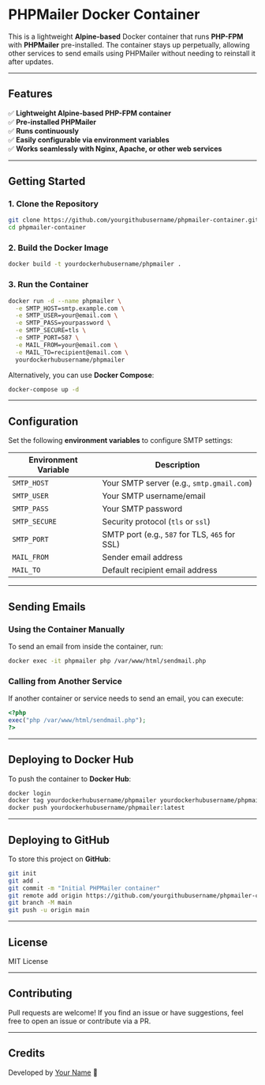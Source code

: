 # PHPMailer Docker Container

This is a lightweight **Alpine-based** Docker container that runs **PHP-FPM** with **PHPMailer** pre-installed. The container stays up perpetually, allowing other services to send emails using PHPMailer without needing to reinstall it after updates.

---

## Features

✅ **Lightweight Alpine-based PHP-FPM container**  
✅ **Pre-installed PHPMailer**  
✅ **Runs continuously**  
✅ **Easily configurable via environment variables**  
✅ **Works seamlessly with Nginx, Apache, or other web services**  

---

## Getting Started

### 1. Clone the Repository
```bash
git clone https://github.com/yourgithubusername/phpmailer-container.git
cd phpmailer-container
```

### 2. Build the Docker Image
```bash
docker build -t yourdockerhubusername/phpmailer .
```

### 3. Run the Container
```bash
docker run -d --name phpmailer \
  -e SMTP_HOST=smtp.example.com \
  -e SMTP_USER=your@email.com \
  -e SMTP_PASS=yourpassword \
  -e SMTP_SECURE=tls \
  -e SMTP_PORT=587 \
  -e MAIL_FROM=your@email.com \
  -e MAIL_TO=recipient@email.com \
  yourdockerhubusername/phpmailer
```

Alternatively, you can use **Docker Compose**:
```bash
docker-compose up -d
```

---

## Configuration

Set the following **environment variables** to configure SMTP settings:

| Environment Variable | Description |
|----------------------|-------------|
| `SMTP_HOST` | Your SMTP server (e.g., `smtp.gmail.com`) |
| `SMTP_USER` | Your SMTP username/email |
| `SMTP_PASS` | Your SMTP password |
| `SMTP_SECURE` | Security protocol (`tls` or `ssl`) |
| `SMTP_PORT` | SMTP port (e.g., `587` for TLS, `465` for SSL) |
| `MAIL_FROM` | Sender email address |
| `MAIL_TO` | Default recipient email address |

---

## Sending Emails

### Using the Container Manually
To send an email from inside the container, run:
```bash
docker exec -it phpmailer php /var/www/html/sendmail.php
```

### Calling from Another Service
If another container or service needs to send an email, you can execute:
```php
<?php
exec("php /var/www/html/sendmail.php");
?>
```

---

## Deploying to Docker Hub
To push the container to **Docker Hub**:
```bash
docker login
docker tag yourdockerhubusername/phpmailer yourdockerhubusername/phpmailer:latest
docker push yourdockerhubusername/phpmailer:latest
```

---

## Deploying to GitHub
To store this project on **GitHub**:
```bash
git init
git add .
git commit -m "Initial PHPMailer container"
git remote add origin https://github.com/yourgithubusername/phpmailer-container.git
git branch -M main
git push -u origin main
```

---

## License
MIT License

---

## Contributing
Pull requests are welcome! If you find an issue or have suggestions, feel free to open an issue or contribute via a PR.

---

## Credits
Developed by [Your Name](https://github.com/yourgithubusername) 🚀

